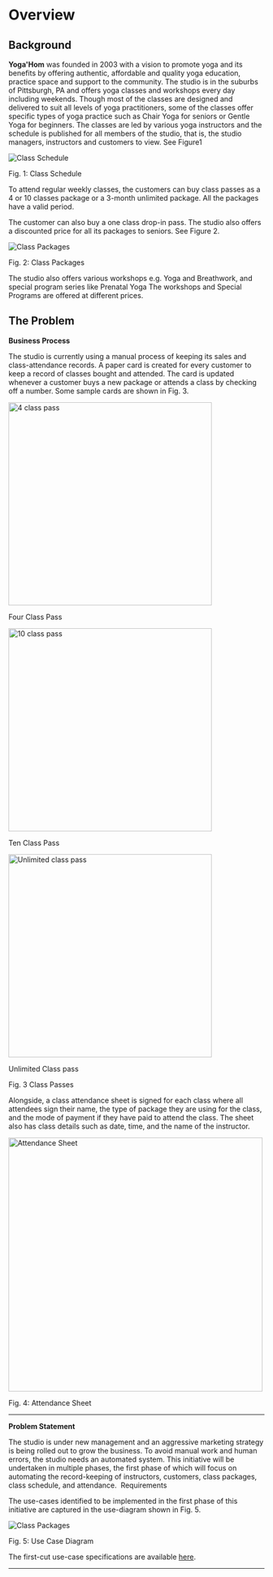 # Overview

## Background

**Yoga'Hom** was founded in 2003 with a vision to promote yoga and its benefits by offering authentic, affordable and quality yoga education, practice space and support to the community. The studio is in the suburbs of Pittsburgh, PA and offers yoga classes and workshops every day including weekends. Though most of the classes are designed and delivered to suit all levels of yoga practitioners, some of the classes offer specific types of yoga practice such as Chair Yoga for seniors or Gentle Yoga for beginners. The classes are led by various yoga instructors and the schedule is published for all members of the studio, that is, the studio managers, instructors and customers to view. See Figure1


![Class Schedule](designimages/ClassSchedule.png "Class Schedule")

Fig. 1: Class Schedule

To attend regular weekly classes, the customers can buy class passes as a 4 or 10 classes package or a 3-month unlimited package. All the packages have a valid period. 

The customer can also buy a one class drop-in pass. The studio also offers a discounted price for all its packages to seniors. See Figure 2. 

![Class Packages](designimages/ClassPackage.png "Class Packages")

Fig. 2: Class Packages

The studio also offers various workshops e.g. Yoga and Breathwork, and special program series like Prenatal Yoga The workshops and Special Programs are offered at different prices.

## The Problem

**Business Process**


The studio is currently using a manual process of keeping its sales and class-attendance records. A paper card is created for every customer to keep a record of classes bought and attended. The card is updated whenever a customer buys a new package or attends a class by checking off a number. Some sample cards are shown in Fig. 3.


<img src="designimages/YogaHom-4ClassPass-v1.JPG" alt="4 class pass" width="400px">

Four Class Pass


<img src="designimages/YogaHom-10ClassPass-v1.JPG" alt="10 class pass" width="400px">

Ten Class Pass

<img src="designimages/YogaHom-UnlimitedClassPass-v1.JPG" alt="Unlimited class pass" width="400px">


Unlimited Class pass

Fig. 3 Class Passes

Alongside, a class attendance sheet is signed for each class where all attendees sign their name, the type of package they are using for the class, and the mode of payment if they have paid to attend the class. The sheet also has class details such as date, time, and the name of the instructor.


<img src="designimages/AttendanceSheet-v1.JPG" alt="Attendance Sheet" width="500px">


Fig. 4: Attendance Sheet

***

**Problem Statement**

The studio is under new management and an aggressive marketing strategy is being rolled out to grow the business. To avoid manual work and human errors, the studio needs an automated system. This initiative will be undertaken in multiple phases, the first phase of which will focus on automating the record-keeping of instructors, customers, class packages, class schedule, and attendance. 
Requirements

The use-cases identified to be implemented in the first phase of this initiative are captured in the use-diagram shown in Fig. 5. 

![Class Packages](designimages/UseCaseDiagram.png "4 Class Pass")


Fig. 5: Use Case Diagram

The first-cut use-case specifications are available [here](./UseCases.md "Use Cases"). 

*** 

